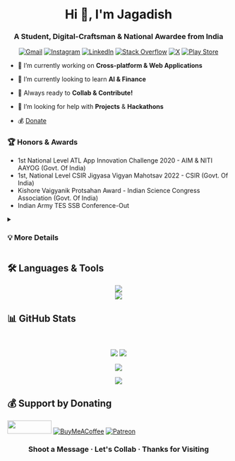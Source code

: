<h1 align="center">Hi 👋, I'm Jagadish</h1>
<h3 align="center">A Student, Digital-Craftsman & National Awardee from India</h3>
<div align="center">
  
[![Gmail](https://img.shields.io/badge/Gmail-D14836.svg?logo=gmail&logoColor=white)](jaguweb1234@gmail.com) [![Instagram](https://img.shields.io/badge/Instagram-%23E4405F.svg?logo=Instagram&logoColor=white)](https://instagram.com/jagadish_pattanaik) [![LinkedIn](https://img.shields.io/badge/LinkedIn-%230077B5.svg?logo=linkedin&logoColor=white)](https://linkedin.com/in/jagadish-pattanaik) [![Stack Overflow](https://img.shields.io/badge/-Stackoverflow-FE7A16?logo=stack-overflow&logoColor=white)](https://stackoverflow.com/users/14652076) [![X](https://img.shields.io/badge/X-black.svg?logo=X&logoColor=white)](https://x.com/Jagadish_Pr) 
[![Play Store](https://img.shields.io/badge/Google_Play-414141?logo=google-play&logoColor=white)](https://play.google.com/store/apps/developer?id=Just+Technologies) 
</div>

- 🔭 I’m currently working on **Cross-platform & Web Applications**

- 🌱 I’m currently looking to learn **AI & Finance**

- 👯 Always ready to **Collab & Contribute!**

- 🤝 I’m looking for help with **Projects** & **Hackathons**

<!-- 
- 👨‍💻 All of my projects are available at [dgd](dgd)

- 📝 I regularly write articles on [dgdg](dgdg)

- 💬 Ask me about **dgd**

- 📫 How to reach me **gdg**

- 📄 Know about my experiences [dgd](dgd)

- ⚡ Fun fact **dgd**
-->

- 💰 <a href="#donate"> Donate </a>

### 🏆 Honors & Awards
  - 1st  National Level ATL App Innovation Challenge 2020 - AIM & NITI AAYOG (Govt. Of India)
  - 1st, National Level CSIR Jigyasa Vigyan Mahotsav 2022 - CSIR (Govt. Of India)
  - Kishore Vaigyanik Protsahan Award - Indian Science Congress Association (Govt. Of India)
  - Indian Army TES SSB Conference-Out

</details>

<details>
<summary><h3> 💡 More Details </h3> </summary>

Started my Developer journey in 8th by making small websites, apps and playing with technology, slowly developed apps for competitions and bagged 1st position in many national level events as well as published many apps on the Google Play Store. Now am in college and looking forward to explore more technology and skills ahead. Looking forward to connect, collaborate and contribute. Lets make something big for the world together!

</details>

## 🛠️ Languages & Tools
<p align="center">
  <a href="https://skillicons.dev">
    <img src="https://skillicons.dev/icons?i=flutter,dart,python,html,css,react" /> <br>
    <img src="https://skillicons.dev/icons?i=nodejs,nextjs,github,firebase,vscode,androidstudio" />
  </a>
</p>

<!-- ## Join my Community
  <a href="https://discord.gg/kczPxGpAtq">
    <img src="https://img.shields.io/discord/855828233383051294?label=Join Community&logo=Discord&style=social" />
  </a>&ensp;
  <a href="https://www.youtube.com/channel/UCgdd03ctC4odnUCNlPBSdUg?sub_confirmation=1">
    <img src="https://img.shields.io/youtube/channel/subscribers/UCgdd03ctC4odnUCNlPBSdUg?label=Subscribe&style=social" />
  </a>&ensp; 
  <a href="https://www.facebook.com/justtechteam">
    <img width="30px" src="https://www.vectorlogo.zone/logos/facebook/facebook-tile.svg" />
  </a>&ensp; -->

## 📊 GitHub Stats
<br>
<div align="center">
  
  ![](https://github-readme-stats.vercel.app/api?username=jagadish-pattanaik&theme=react&hide_border=false&include_all_commits=true&count_private=true&layout=compact)
  ![](https://github-readme-stats.vercel.app/api/top-langs/?username=jagadish-pattanaik&theme=react&hide_border=false&include_all_commits=true&count_private=true&layout=compact)
  <br/>
 
  ![](https://github-readme-streak-stats.herokuapp.com/?user=jagadish-pattanaik&theme=react&hide_border=false&layout=compact)
  </br>

  ![](https://github-profile-trophy.vercel.app/?username=jagadish-pattanaik&theme=radical&no-frame=false&no-bg=true&margin-w=4)
</div>

<h2 id="donate"> 💰 Support by Donating </h2>

<a href="https://github.com/sponsors/jagadish-pattanaik" title="Sponsor Me"><img src="https://raw.githubusercontent.com/natemoo-re/natemoo-re/master/assets/sponsor.svg?sanitize=true" width="100" height="30" aria-hidden="true"></a> [![BuyMeACoffee](https://img.shields.io/badge/Buy%20Me%20a%20Coffee-ffdd00?style=for-the-badge&logo=buy-me-a-coffee&logoColor=black)](https://buymeacoffee.com/jagadish) [![Patreon](https://img.shields.io/badge/Patreon-F96854?style=for-the-badge&logo=patreon&logoColor=white)](https://patreon.com/justjagadish) 

<h3 align="center">Shoot a Message · Let's Collab · Thanks for Visiting</h3>

<!--
## ✍️ Random Dev Quote
![](https://quotes-github-readme.vercel.app/api?type=vetical&theme=dark)

## 🔝 Top Contributed Repo
![](https://github-contributor-stats.vercel.app/api?username=jagadish-pattanaik&limit=5&theme=dark&combine_all_yearly_contributions=true)

---
[![](https://visitcount.itsvg.in/api?id=jagadish-pattanaik&icon=1&color=0)](https://visitcount.itsvg.in)
-->

